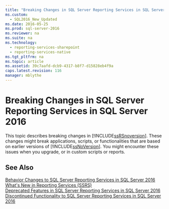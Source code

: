 ```yaml
---
title: "Breaking Changes in SQL Server Reporting Services in SQL Server 2016"
ms.custom: 
  - SQL2016_New_Updated
ms.date: 2016-05-25
ms.prod: sql-server-2016
ms.reviewer: na
ms.suite: na
ms.technology: 
  - reporting-services-sharepoint
  - reporting-services-native
ms.tgt_pltfrm: na
ms.topic: article
ms.assetid: 39c7aafd-dcb9-4317-b8f7-d15828eb4f9a
caps.latest.revision: 116
manager: mblythe
---
```

# Breaking Changes in SQL Server Reporting Services in SQL Server 2016
This topic describes breaking changes in [!INCLUDE[ssRSnoversion](../../Topics/TopicNameContainA/includes/ssRSnoversion_md.md)]. These changes might break applications, scripts, or functionalities that are based on earlier versions of [!INCLUDE[ssNoVersion](../../Topics/TopicNameContainA/includes/ssNoVersion_md.md)]. You might encounter these issues when you upgrade, or in custom scripts or reports.  
  
## See Also  
 [Behavior Changes to SQL Server Reporting Services  in SQL Server 2016](../../Topics/TopicNameNotContainA/Behavior-Changes-to-SQL-Server-Reporting-Services--in-SQL-Server-2016.md)   
 [What's New in Reporting Services (SSRS)](../../Topics/TopicNameNotContainA/What-s-New-in-Reporting-Services--SSRS-.md)   
 [Deprecated Features in SQL Server Reporting Services in SQL Server 2016](../../Topics/TopicNameNotContainA/Deprecated-Features-in-SQL-Server-Reporting-Services-in-SQL-Server-2016.md)   
 [Discontinued Functionality to SQL Server Reporting Services in SQL Server 2016](../../Topics/TopicNameNotContainA/Discontinued-Functionality-to-SQL-Server-Reporting-Services-in-SQL-Server-2016.md)